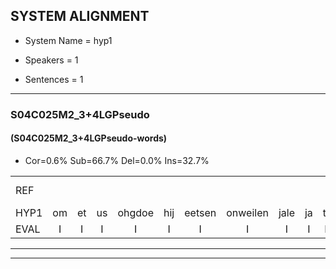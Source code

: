 
## SYSTEM ALIGNMENT

- System Name = hyp1

- Speakers = 1

- Sentences = 1

---

### S04C025M2_3+4LGPseudo

#### (S04C025M2_3+4LGPseudo-words)

- Cor=0.6%	Sub=66.7%	Del=0.0%	Ins=32.7%

|  |  |  |  |  |  |  |  |  |  |  |  |  |  |  |  |  |  |  |  |  |  |  |  |  |  |  |  |  |  |  |  |  |  |  |  |  |  |  |  |  |  |  |  |  |  |  |  |  |  |  |  |  |  |  |  |  |  |  |  |  |  |  |  |  |  |  |  |  |  |  |  |  |  |  |  |  |  |  |  |  |  |  |  |  |  |  |  |  |  |  |  |  |  |  |  |  |  |  |  |  |  |  |  |  |  |  |  |  |  |  |  |  |  |  |  |  |  |  |  |  |  |  |  |  |  |  |  |  |  |  |  |  |  |  |  |  |  |  |  |  |  |  |  |  |  |  |  |  |  |  |  |  |  |  |  |  |
|:--- |:---:|:---:|:---:|:---:|:---:|:---:|:---:|:---:|:---:|:---:|:---:|:---:|:---:|:---:|:---:|:---:|:---:|:---:|:---:|:---:|:---:|:---:|:---:|:---:|:---:|:---:|:---:|:---:|:---:|:---:|:---:|:---:|:---:|:---:|:---:|:---:|:---:|:---:|:---:|:---:|:---:|:---:|:---:|:---:|:---:|:---:|:---:|:---:|:---:|:---:|:---:|:---:|:---:|:---:|:---:|:---:|:---:|:---:|:---:|:---:|:---:|:---:|:---:|:---:|:---:|:---:|:---:|:---:|:---:|:---:|:---:|:---:|:---:|:---:|:---:|:---:|:---:|:---:|:---:|:---:|:---:|:---:|:---:|:---:|:---:|:---:|:---:|:---:|:---:|:---:|:---:|:---:|:---:|:---:|:---:|:---:|:---:|:---:|:---:|:---:|:---:|:---:|:---:|:---:|:---:|:---:|:---:|:---:|:---:|:---:|:---:|:---:|:---:|:---:|:---:|:---:|:---:|:---:|:---:|:---:|:---:|:---:|:---:|:---:|:---:|:---:|:---:|:---:|:---:|:---:|:---:|:---:|:---:|:---:|:---:|:---:|:---:|:---:|:---:|:---:|:---:|:---:|:---:|:---:|:---:|:---:|:---:|:---:|:---:|:---:|:---:|:---:|:---:|:---:|:---:|:---:|
| REF |  |  |  |  |  |  |  |  |  |  |  |  |  |  |  |  |  |  |  |  |  |  |  |  |  |  |  |  |  |  |  |  |  |  |  |  |  |  |  |  |  |  |  |  |  |  |  |  |  |  |  | *s | ometuif | *s | toejietsen | *s | oonwijlen | *s | jattesiet | * | * | * | * | nurudien | * | * | * | *s | stoenydaas | deuveltek | * | * | * | * | * | deuveltek | *s | juitonie | *s | gevijdel | *s | sidowaan | * | *s | * | * | * | * | spekkeraai | *s | wachteniek | *s | verpierik | *s | nappegreeuw | *s | mantaroen | *s | schielendaspen | *s | crobeklunker | *s | kabbestepen | *s | verwarig*(verwarring) | *s | ooiebiekje | *s | fandelig | *s | *x | *s | *s | smoralij | *s | zeekvlachine | * | * | *s | kanaroe | *s | toineetlijgen | *s | meitsegrok | *s | kantelogsten | *s | ondermind | * | * | ondermind | *s | choporatie | *s | zennebral | zennebral | *s | ijraspangen | * | *s | blottenduuf | *s | girdofhaalder | *s | tobbermoeit | * | *s | poentalschouden | *s | havedil | *s | verbrakkertje | *s | gerauwejaak | *s | hapeneren |
| HYP1 | om | et | us | ohgdoe | hij | eetsen | onweilen | jale | ja | ti | sit | ja | t | is | ne | ure | tien | nuur | dim | a | doen | ie | das | deuivel | deuvalt | tik | tev | valt | uk | ja | tany | gevedel | ido | wam | treke | spreek | e | a | spreki | h | i | w | geik | i | z | ik | zobrik | alle | oa | naten | greeuw | manta | groen | e | schilen | daspin | j | h | ko | bij | klunter | ap | ka | bestetten | verwarring | o | oi | biekje | h | ven | en | ik | ja | e | u | ik | ga | ja | lekker | e | nea | kan | niet | ja | a | hè | hè | ja | ja | la | greeuwen | hè | ja | da's | dan | moeilijk | woord | ja | lekreeuwen | h | s | smogen | lij | zij | vak | vlak | geno | ah | ah | canaro | o | nee | nee | gen | do | me | et | met | zijn | grook | kteloin | honderd | honderd | me | honderd | meter | o | dot | ek | e | dan? | h | ati | coporati | a | senabralv | enbral | uh | ern | t | bloten | dif | g | ah | greet | doo | alder | ado | drobermot | oeentels | houden | havedeel | vnbrekkertje | ru | jak | hapeneren |
| EVAL | I | I | I | I | I | I | I | I | I | I | I | I | I | I | I | I | I | I | I | I | I | I | I | I | I | I | I | I | I | I | I | I | I | I | I | I | I | I | I | I | I | I | I | I | I | I | I | I | I | I | I | S | S | S | S | S | S | S | S | S | S | S | S | S | S | S | S | S | S | S | S | S | S | S | S | S | S | S | S | S | S | S | S | S | S | S | S | S | S | S | S | S | S | S | S | S | S | S | S | S | S | S | S | S | S | S | S | S | S | S | S | S | S | S | S | S | S | S | S | S | S | S | S | S | S | S | S | S | S | S | S | S | S | S | S | S | S | S | S | S | S | S | S | S | S | S | S | S | S | S | S | S | S | S | S |  |
---

---
